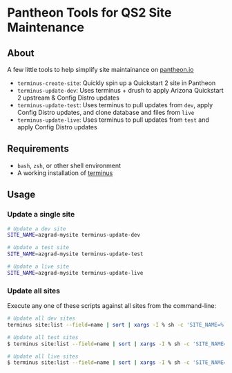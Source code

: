 # Pantheon Tools for QS2 Site Maintenance

## About

A few little tools to help simplify site maintainance on [pantheon.io](pantheon.io)

- `terminus-create-site`: Quickly spin up a Quickstart 2 site in Pantheon
- `terminus-update-dev`: Uses terminus + drush to apply Arizona Quickstart 2 upstream & Config Distro updates
- `terminus-update-test`: Uses terminus to pull updates from `dev`, apply Config Distro updates, and clone database and files from `live`
- `terminus-update-live`: Uses terminus to pull updates from `test` and apply Config Distro updates

## Requirements

- `bash`, `zsh`, or other shell environment
- A working installation of [terminus](https://pantheon.io/docs/terminus)

## Usage

### Update a single site

```sh
# Update a dev site
SITE_NAME=azgrad-mysite terminus-update-dev

# Update a test site
SITE_NAME=azgrad-mysite terminus-update-test

# Update a live site
SITE_NAME=azgrad-mysite terminus-update-live
```

### Update all sites

Execute any one of these scripts against all sites from the command-line:

```sh
# Update all dev sites
terminus site:list --field=name | sort | xargs -I % sh -c 'SITE_NAME=% terminus-update-dev'

# Update all test sites
$ terminus site:list --field=name | sort | xargs -I % sh -c 'SITE_NAME=% terminus-update-test'

# Update all live sites
$ terminus site:list --field=name | sort | xargs -I % sh -c 'SITE_NAME=% terminus-update-live'
```

